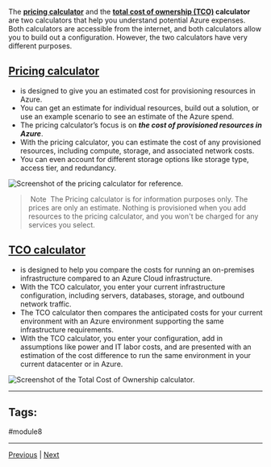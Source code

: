 The [**pricing calculator**](https://azure.microsoft.com/en-au/pricing/calculator/?ef_id=_k_CjwKCAiAxaCvBhBaEiwAvsLmWNvoRhkw6xnR-K3HRssD5ySy-LNslIy9lXjN1caDN6LbjofKJBz80BoCpO4QAvD_BwE_k_&OCID=AIDcmmxbrcqs76_SEM__k_CjwKCAiAxaCvBhBaEiwAvsLmWNvoRhkw6xnR-K3HRssD5ySy-LNslIy9lXjN1caDN6LbjofKJBz80BoCpO4QAvD_BwE_k_&gad_source=1&gclid=CjwKCAiAxaCvBhBaEiwAvsLmWNvoRhkw6xnR-K3HRssD5ySy-LNslIy9lXjN1caDN6LbjofKJBz80BoCpO4QAvD_BwE) and the **[total cost of ownership (TCO)](Terminologies#TCO) calculator** are two calculators that help you understand potential Azure expenses. Both calculators are accessible from the internet, and both calculators allow you to build out a configuration. However, the two calculators have very different purposes.

## [Pricing calculator](https://azure.microsoft.com/en-au/pricing/calculator/?ef_id=_k_CjwKCAiAxaCvBhBaEiwAvsLmWNvoRhkw6xnR-K3HRssD5ySy-LNslIy9lXjN1caDN6LbjofKJBz80BoCpO4QAvD_BwE_k_&OCID=AIDcmmxbrcqs76_SEM__k_CjwKCAiAxaCvBhBaEiwAvsLmWNvoRhkw6xnR-K3HRssD5ySy-LNslIy9lXjN1caDN6LbjofKJBz80BoCpO4QAvD_BwE_k_&gad_source=1&gclid=CjwKCAiAxaCvBhBaEiwAvsLmWNvoRhkw6xnR-K3HRssD5ySy-LNslIy9lXjN1caDN6LbjofKJBz80BoCpO4QAvD_BwE)
- is designed to give you an estimated cost for provisioning resources in Azure. 
- You can get an estimate for individual resources, build out a solution, or use an example scenario to see an estimate of the Azure spend. 
- The pricing calculator’s focus is on ***the cost of provisioned resources in Azure***.
- With the pricing calculator, you can estimate the cost of any provisioned resources, including compute, storage, and associated network costs. 
- You can even account for different storage options like storage type, access tier, and redundancy.

![Screenshot of the pricing calculator for reference.](https://learn.microsoft.com/en-us/training/wwl-azure/describe-cost-management-azure/media/price-calculator-0a750ac3.png)

> Note
> The Pricing calculator is for information purposes only. The prices are only an estimate. Nothing is provisioned when you add resources to the pricing calculator, and you won't be charged for any services you select.

## [TCO calculator](https://azure.microsoft.com/en-au/pricing/tco/calculator/)
- is designed to help you compare the costs for running an on-premises infrastructure compared to an Azure Cloud infrastructure. 
- With the TCO calculator, you enter your current infrastructure configuration, including servers, databases, storage, and outbound network traffic. 
- The TCO calculator then compares the anticipated costs for your current environment with an Azure environment supporting the same infrastructure requirements.
- With the TCO calculator, you enter your configuration, add in assumptions like power and IT labor costs, and are presented with an estimation of the cost difference to run the same environment in your current datacenter or in Azure.

![Screenshot of the Total Cost of Ownership calculator.](https://learn.microsoft.com/en-us/training/wwl-azure/describe-cost-management-azure/media/total-cost-ownership-657fe344.png)

---
## Tags:
#module8

---
[Previous](Describe-factors-that-can-affect-costs-in-Azure.md) | [Next](Exercise-Estimate-Workload-Costs-by-using-the-Pricing-Calculator.md)
